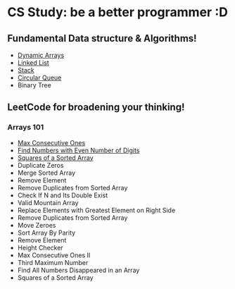 # CS Study: be a better programmer :D 

## Fundamental Data structure & Algorithms!
- [Dynamic Arrays][dymanic_arrays]
- [Linked List][linked_list]
- [Stack][stack]
- [Circular Queue][queue]
- Binary Tree

[dymanic_arrays]:https://github.com/democracyKim/CS_Study/tree/main/Data_Structure/01_Dynamic_Arrays
[linked_list]:https://github.com/democracyKim/CS_Study/tree/main/Data_Structure/02_Linked_List
[stack]:https://github.com/democracyKim/CS_Study/tree/main/Data_Structure/03_Stack
[queue]: https://github.com/democracyKim/CS_Study/tree/main/Data_Structure/04_Circular_Queue

## LeetCode for broadening your thinking!
### Arrays 101
- [Max Consecutive Ones][maxlink]
- [Find Numbers with Even Number of Digits][findlink]
- [Squares of a Sorted Array][Sorted]
- Duplicate Zeros
- Merge Sorted Array
- Remove Element
- Remove Duplicates from Sorted Array
- Check If N and Its Double Exist
- Valid Mountain Array
- Replace Elements with Greatest Element on Right Side
- Remove Duplicates from Sorted Array
- Move Zeroes
- Sort Array By Parity
- Remove Element
- Height Checker
- Max Consecutive Ones II
- Third Maximum Number
- Find All Numbers Disappeared in an Array
- Squares of a Sorted Array

[maxlink]: https://github.com/democracyKim/study_for_me/blob/main/Data_Structure/Array/LeetCode/Max_Consecutive_Ones/solution.md
[findlink]: https://github.com/democracyKim/CS_Study/tree/main/LeetCode/arrays101/Find%20Numbers%20with%20Even%20Number%20of%20Digits
[Sorted]: https://github.com/democracyKim/CS_Study/tree/main/LeetCode/arrays101/Squares%20of%20a%20Sorted%20Array